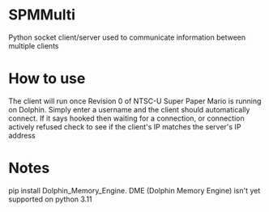 # SPMMulti
Python socket client/server used to communicate information between multiple clients

# How to use
The client will run once Revision 0 of NTSC-U Super Paper Mario is running on Dolphin.
Simply enter a username and the client should automatically connect.
If it says hooked then waiting for a connection, or connection actively refused check to see if the client's IP matches the server's IP address

# Notes
pip install Dolphin_Memory_Engine.
DME (Dolphin Memory Engine) isn't yet supported on python 3.11
